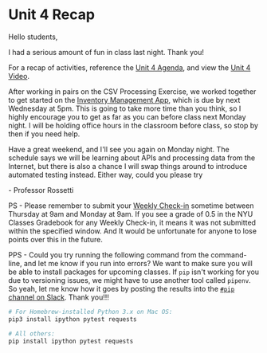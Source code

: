 # Unit 4 Recap

Hello students,

I had a serious amount of fun in class last night. Thank you!

For a recap of activities, reference the [Unit 4 Agenda](https://github.com/prof-rossetti/nyu-info-2335-201805/blob/master/units/unit-4/agenda.md), and view the [Unit 4 Video](http://nyustern.mediasite.com/Mediasite/Play/bc5ed471bd604fb6af9aa03d53b8925f1d).

After working in pairs on the CSV Processing Exercise, we worked together to get started on the [Inventory Management App](https://github.com/prof-rossetti/nyu-info-2335-201805/blob/master/projects/inventory-app/project.md), which is due by next Wednesday at 5pm. This is going to take more time than you think, so I highly encourage you to get as far as you can before class next Monday night. I will be holding office hours in the classroom before class, so stop by then if you need help.

Have a great weekend, and I'll see you again on Monday night. The schedule says we will be learning about APIs and processing data from the Internet, but there is also a chance I will swap things around to introduce automated testing instead. Either way, could you please try

\- Professor Rossetti

PS - Please remember to submit your [Weekly Check-in](https://goo.gl/forms/6MiFYOcwBdDulp763) sometime between Thursday at 9am and Monday at 9am. If you see a grade of 0.5 in the NYU Classes Gradebook for any Weekly Check-in, it means it was not submitted within the specified window. And It would be unfortunate for anyone to lose points over this in the future.

PPS - Could you try running the following command from the command-line, and let me know if you run into errors? We want to make sure you will be able to install packages for upcoming classes. If `pip` isn't working for you due to versioning issues, we might have to use another tool called `pipenv`. So yeah, let me know how it goes by posting the results into the [`#pip` channel on Slack](https://nyu-info-2335.slack.com/messages/CAZ30403U/). Thank you!!!

```sh
# For Homebrew-installed Python 3.x on Mac OS:
pip3 install ipython pytest requests

# All others:
pip install ipython pytest requests
```

